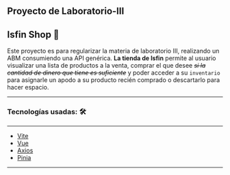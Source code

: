 ## Proyecto de Laboratorio-III
## Isfin Shop 🐸

Este proyecto es para regularizar la materia de laboratorio III, realizando un ABM consumiendo una API genérica.
**La tienda de Isfin** permite al usuario visualizar una lista de productos a la venta, comprar el que desee ~~*si la cantidad de dinero que tiene es suficiente*~~ y poder acceder a su `inventario` para asignarle un apodo a su producto recién comprado o descartarlo para hacer espacio.

---

### Tecnologías usadas: 🛠️
---
 - [Vite](https://vite.dev/)
 - [Vue](https://vuejs.org/)
 - [Axios](https://axios-http.com/docs/intro)
 - [Pinia](https://pinia.vuejs.org/)
---

